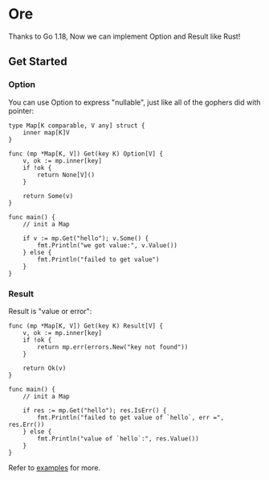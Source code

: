 # Ore

Thanks to Go 1.18, Now we can implement Option and Result like Rust!

## Get Started

### Option
You can use Option to express "nullable", just like all of the gophers did with pointer:

```golang
type Map[K comparable, V any] struct {
	inner map[K]V
}

func (mp *Map[K, V]) Get(key K) Option[V] {
	v, ok := mp.inner[key]
	if !ok {
		return None[V]()
	}

	return Some(v)
}

func main() {
    // init a Map

    if v := mp.Get("hello"); v.Some() {
        fmt.Println("we got value:", v.Value())
    } else {
        fmt.Println("failed to get value")
    }
}
```

### Result
Result is "value or error":
```golang
func (mp *Map[K, V]) Get(key K) Result[V] {
	v, ok := mp.inner[key]
	if !ok {
		return mp.err(errors.New("key not found"))
	}

	return Ok(v)
}

func main() {
    // init a Map

    if res := mp.Get("hello"); res.IsErr() {
		fmt.Println("failed to get value of `hello`, err =", res.Err())
	} else {
		fmt.Println("value of `hello`:", res.Value())
	}
}
```

Refer to [examples](examples/) for more.

